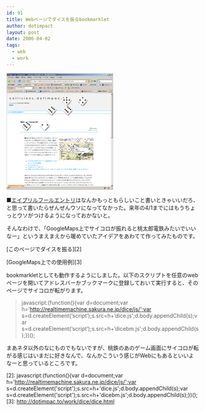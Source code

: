 ```yaml
---
id: 91
title: Webページでダイスを振るbookmarklet
author: dotimpact
layout: post
date: 2006-04-02
tags:
  - web
  - work
---
```

<img class="img_R" src='/hexo/images/wp-content/uploads/2008/02/dice.jpg' alt='dice.jpg' />

■[エイプリルフールエントリ][1]はなんかもっともらしいこと書いときゃいいだろ、と思って書いたらぜんぜんウソになってなかった。来年の4/1までにはもうちょっとウソがつけるようになっておかないと。

そんなわけで、「GoogleMaps上でサイコロが振れると桃太郎電鉄みたいでいいなー」というまえまえから暖めていたアイデアをあわてて作ってみたものです。

[このページでダイスを振る][2]

[GoogleMaps上での使用例][3]

bookmarkletとしても動作するようにしました。以下のスクリプトを任意のwebページを開いてアドレスバーかブックマークに登録しておいて実行すると、そのページでサイコロが転がります。

> javascript:(function(){var d=document;var h=&#8217;http://realtimemachine.sakura.ne.jp/dice/js/';var s=d.createElement(&#8216;script&#8217;);s.src=h+&#8217;dice.js';d.body.appendChild(s);var s=d.createElement(&#8216;script&#8217;);s.src=h+&#8217;dicebm.js';d.body.appendChild(s);})(); 

まあネタ以外のなにものでもないですが、桃鉄のあのゲーム画面にサイコロが転がる感じはいまだに好きなんで、なんかこういう感じがWebにもあるといいよなーと思っているところです。

 [1]: http://realtimemachine.sakura.ne.jp/collisions/event/af2006.html
 [2]: javascript:(function(){var d=document;var h='http://realtimemachine.sakura.ne.jp/dice/js/';var s=d.createElement('script');s.src=h+'dice.js';d.body.appendChild(s);var s=d.createElement('script');s.src=h+'dicebm.js';d.body.appendChild(s);})();
 [3]: http://dotimpac.to/work/dice/dice.html
